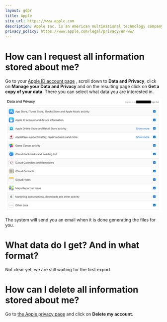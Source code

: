 ```yaml
---
layout: gdpr
title: Apple
site_url: https://www.apple.com
description: Apple Inc. is an American multinational technology company<Paste>
privacy_policy: https://www.apple.com/legal/privacy/en-ww/ 
---
```


# How can I request all information stored about me?

Go to your [Apple ID account
page](https://appleid.apple.com/#!&page=signin) , scroll down to **Data and
Privacy**, click on **Manage your Data and Privacy** and on the resulting
page click on **Get a copy of your data**. There you can select what data
you are interested in. 

![export data selection](/images/sites/apple/select.png)

The system will send you an email when it is done generating the files for you.

# What data do I get? And in what format?

Not clear yet, we are still waiting for the first export.

# How can I delete all information stored about me?

Go to [the Apple privacy page](https://privacy.apple.com/) and click on **Delete my account**.
